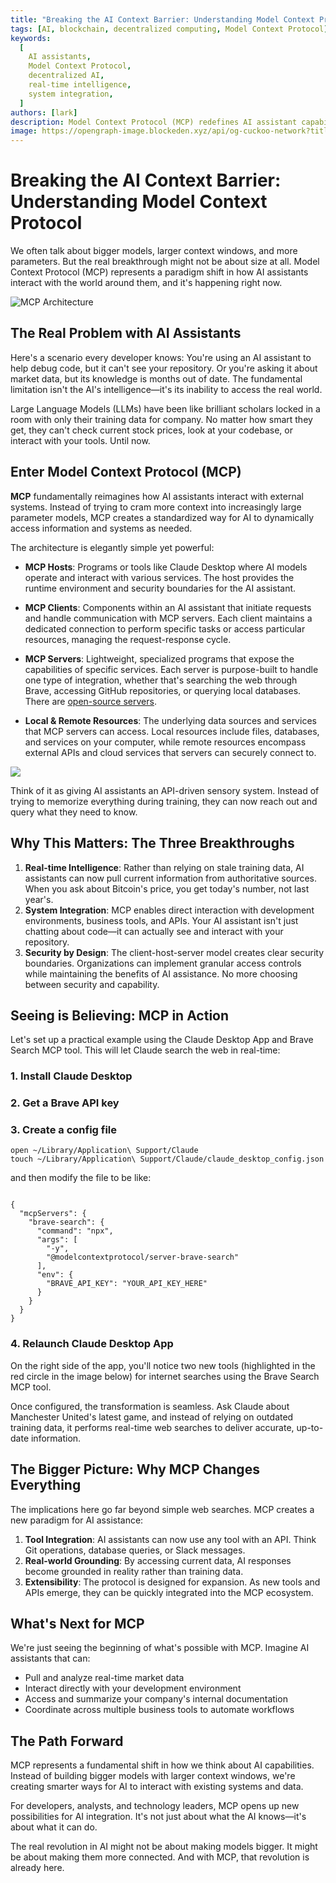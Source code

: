 ```yaml
---
title: "Breaking the AI Context Barrier: Understanding Model Context Protocol"
tags: [AI, blockchain, decentralized computing, Model Context Protocol]
keywords:
  [
    AI assistants,
    Model Context Protocol,
    decentralized AI,
    real-time intelligence,
    system integration,
  ]
authors: [lark]
description: Model Context Protocol (MCP) redefines AI assistant capabilities by enabling real-time intelligence, seamless system integration, and enhanced security, transforming how AI interacts with the world.
image: https://opengraph-image.blockeden.xyz/api/og-cuckoo-network?title=Breaking%20the%20AI%20Context%20Barrier%3A%20Understanding%20Model%20Context%20Protocol
---
```


# Breaking the AI Context Barrier: Understanding Model Context Protocol

We often talk about bigger models, larger context windows, and more parameters. But the real breakthrough might not be about size at all. Model Context Protocol (MCP) represents a paradigm shift in how AI assistants interact with the world around them, and it's happening right now.

![MCP Architecture](https://opengraph-image.blockeden.xyz/api/og-cuckoo-network?title=Breaking%20the%20AI%20Context%20Barrier%3A%20Understanding%20Model%20Context%20Protocol)

## The Real Problem with AI Assistants

Here's a scenario every developer knows: You're using an AI assistant to help debug code, but it can't see your repository. Or you're asking it about market data, but its knowledge is months out of date. The fundamental limitation isn't the AI's intelligence—it's its inability to access the real world.

Large Language Models (LLMs) have been like brilliant scholars locked in a room with only their training data for company. No matter how smart they get, they can't check current stock prices, look at your codebase, or interact with your tools. Until now.

## Enter Model Context Protocol (MCP)

**MCP** fundamentally reimagines how AI assistants interact with external systems. Instead of trying to cram more context into increasingly large parameter models, MCP creates a standardized way for AI to dynamically access information and systems as needed.

The architecture is elegantly simple yet powerful:

- **MCP Hosts**: Programs or tools like Claude Desktop where AI models operate and interact with various services. The host provides the runtime environment and security boundaries for the AI assistant.

- **MCP Clients**: Components within an AI assistant that initiate requests and handle communication with MCP servers. Each client maintains a dedicated connection to perform specific tasks or access particular resources, managing the request-response cycle.

- **MCP Servers**: Lightweight, specialized programs that expose the capabilities of specific services. Each server is purpose-built to handle one type of integration, whether that's searching the web through Brave, accessing GitHub repositories, or querying local databases. There are [open-source servers](https://github.com/modelcontextprotocol/servers).

- **Local & Remote Resources**: The underlying data sources and services that MCP servers can access. Local resources include files, databases, and services on your computer, while remote resources encompass external APIs and cloud services that servers can securely connect to.

![](https://cuckoo-network.b-cdn.net/mcp-architecture.webp)

Think of it as giving AI assistants an API-driven sensory system. Instead of trying to memorize everything during training, they can now reach out and query what they need to know.

## Why This Matters: The Three Breakthroughs

1. **Real-time Intelligence**: Rather than relying on stale training data, AI assistants can now pull current information from authoritative sources. When you ask about Bitcoin's price, you get today's number, not last year's.
2. **System Integration**: MCP enables direct interaction with development environments, business tools, and APIs. Your AI assistant isn't just chatting about code—it can actually see and interact with your repository.
3. **Security by Design**: The client-host-server model creates clear security boundaries. Organizations can implement granular access controls while maintaining the benefits of AI assistance. No more choosing between security and capability.

## Seeing is Believing: MCP in Action

Let's set up a practical example using the Claude Desktop App and Brave Search MCP tool. This will let Claude search the web in real-time:

### 1. Install Claude Desktop

### 2. Get a Brave API key

### 3. Create a config file

```
open ~/Library/Application\ Support/Claude
touch ~/Library/Application\ Support/Claude/claude_desktop_config.json
```

and then modify the file to be like:

```

{
  "mcpServers": {
    "brave-search": {
      "command": "npx",
      "args": [
        "-y",
        "@modelcontextprotocol/server-brave-search"
      ],
      "env": {
        "BRAVE_API_KEY": "YOUR_API_KEY_HERE"
      }
    }
  }
}
```

### 4. Relaunch Claude Desktop App

On the right side of the app, you'll notice two new tools (highlighted in the red circle in the image below) for internet searches using the Brave Search MCP tool.

Once configured, the transformation is seamless. Ask Claude about Manchester United's latest game, and instead of relying on outdated training data, it performs real-time web searches to deliver accurate, up-to-date information.

## The Bigger Picture: Why MCP Changes Everything

The implications here go far beyond simple web searches. MCP creates a new paradigm for AI assistance:

1. **Tool Integration**: AI assistants can now use any tool with an API. Think Git operations, database queries, or Slack messages.
2. **Real-world Grounding**: By accessing current data, AI responses become grounded in reality rather than training data.
3. **Extensibility**: The protocol is designed for expansion. As new tools and APIs emerge, they can be quickly integrated into the MCP ecosystem.

## What's Next for MCP

We're just seeing the beginning of what's possible with MCP. Imagine AI assistants that can:

- Pull and analyze real-time market data
- Interact directly with your development environment
- Access and summarize your company's internal documentation
- Coordinate across multiple business tools to automate workflows

## The Path Forward

MCP represents a fundamental shift in how we think about AI capabilities. Instead of building bigger models with larger context windows, we're creating smarter ways for AI to interact with existing systems and data.

For developers, analysts, and technology leaders, MCP opens up new possibilities for AI integration. It's not just about what the AI knows—it's about what it can do.

The real revolution in AI might not be about making models bigger. It might be about making them more connected. And with MCP, that revolution is already here.
